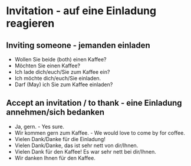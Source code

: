 # Invitation - auf eine Einladung reagieren

## Inviting someone - jemanden einladen
-  Wollen Sie beide (both) einen Kaffee?
-  Möchten Sie einen Kaffee?
-  Ich lade dich/euch/Sie zum Kaffee ein?
-  Ich möchte dich/euch/Sie einladen.
-  Darf (May) ich Sie zum Kaffee einladen?

## Accept an invitation / to thank - eine Einladung annehmen/sich bedanken
- Ja, gern. - Yes sure.
- Wir kommen gern zum Kaffee. - We would love to come by for coffee.
- Vielen Dank/Danke für die Einladung!
- Vielen Dank/Danke, das ist sehr nett von dir/Ihnen.
- Vielen Dank für den Kaffee! Es war sehr nett bei dir/Ihnen.
- Wir danken Ihnen für den Kaffee.

